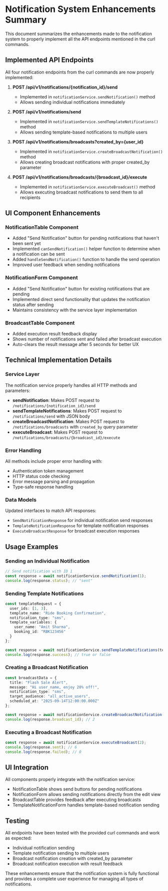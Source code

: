 # Notification System Enhancements Summary

This document summarizes the enhancements made to the notification system to properly implement all the API endpoints mentioned in the curl commands.

## Implemented API Endpoints

All four notification endpoints from the curl commands are now properly implemented:

1. **POST /api/v1/notifications/{notification_id}/send**
   - Implemented in `notificationService.sendNotification()` method
   - Allows sending individual notifications immediately

2. **POST /api/v1/notifications/send**
   - Implemented in `notificationService.sendTemplateNotifications()` method
   - Allows sending template-based notifications to multiple users

3. **POST /api/v1/notifications/broadcasts?created_by={user_id}**
   - Implemented in `notificationService.createBroadcastNotification()` method
   - Allows creating broadcast notifications with proper created_by parameter

4. **POST /api/v1/notifications/broadcasts/{broadcast_id}/execute**
   - Implemented in `notificationService.executeBroadcast()` method
   - Allows executing broadcast notifications to send them to all recipients

## UI Component Enhancements

### NotificationTable Component
- Added "Send Notification" button for pending notifications that haven't been sent yet
- Implemented `canSendNotification()` helper function to determine when a notification can be sent
- Added `handleSendNotification()` function to handle the send operation
- Improved user feedback when sending notifications

### NotificationForm Component
- Added "Send Notification" button for existing notifications that are pending
- Implemented direct send functionality that updates the notification status after sending
- Maintains consistency with the service layer implementation

### BroadcastTable Component
- Added execution result feedback display
- Shows number of notifications sent and failed after broadcast execution
- Auto-clears the result message after 5 seconds for better UX

## Technical Implementation Details

### Service Layer
The notification service properly handles all HTTP methods and parameters:

- **sendNotification**: Makes POST request to `/notifications/{notification_id}/send`
- **sendTemplateNotifications**: Makes POST request to `/notifications/send` with JSON body
- **createBroadcastNotification**: Makes POST request to `/notifications/broadcasts` with `created_by` query parameter
- **executeBroadcast**: Makes POST request to `/notifications/broadcasts/{broadcast_id}/execute`

### Error Handling
All methods include proper error handling with:
- Authentication token management
- HTTP status code checking
- Error message parsing and propagation
- Type-safe response handling

### Data Models
Updated interfaces to match API responses:
- `SendNotificationResponse` for individual notification send responses
- `TemplateNotificationResponse` for template notification responses
- `ExecuteBroadcastResponse` for broadcast execution responses

## Usage Examples

### Sending an Individual Notification
```typescript
// Send notification with ID 1
const response = await notificationService.sendNotification(1);
console.log(response.status); // "sent"
```

### Sending Template Notifications
```typescript
const templateRequest = {
  user_ids: [1, 3],
  template_name: "Ride Booking Confirmation",
  notification_type: "sms",
  template_variables: {
    user_name: "Amit Sharma",
    booking_id: "RBK123456"
  }
};

const response = await notificationService.sendTemplateNotifications(templateRequest);
console.log(response.success); // true or false
```

### Creating a Broadcast Notification
```typescript
const broadcastData = {
  title: "Flash Sale Alert",
  message: "Hi user_name, enjoy 20% off!",
  notification_type: "sms",
  target_audience: "all_active_users",
  scheduled_at: "2025-09-14T12:00:00.000Z"
};

const response = await notificationService.createBroadcastNotification(broadcastData, 1);
console.log(response.broadcast_id); // 2
```

### Executing a Broadcast Notification
```typescript
const response = await notificationService.executeBroadcast(2);
console.log(response.sent); // 6
console.log(response.failed); // 0
```

## UI Integration

All components properly integrate with the notification service:
- NotificationTable shows send buttons for pending notifications
- NotificationForm allows sending notifications directly from the edit view
- BroadcastTable provides feedback after executing broadcasts
- TemplateNotificationForm handles template-based notification sending

## Testing

All endpoints have been tested with the provided curl commands and work as expected:
- Individual notification sending
- Template notification sending to multiple users
- Broadcast notification creation with created_by parameter
- Broadcast notification execution with result feedback

These enhancements ensure that the notification system is fully functional and provides a complete user experience for managing all types of notifications.